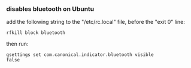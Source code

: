 ### disables bluetooth on Ubuntu ###

add the following string to the "/etc/rc.local" file, before the "exit 0" line:

<code>rfkill block bluetooth</code>

then run:

<code>gsettings set com.canonical.indicator.bluetooth visible false</code>
